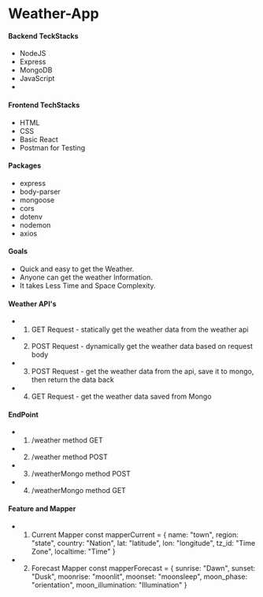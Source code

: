 # Weather-App


#### Backend TeckStacks 
- NodeJS
- Express
- MongoDB
- JavaScript
- 


#### Frontend TechStacks
- HTML
- CSS
- Basic React
- Postman for Testing

#### Packages
- express
- body-parser
- mongoose
- cors
- dotenv
- nodemon
- axios


#### Goals
- Quick and easy to get the Weather.
- Anyone can get the weather Information.
- It takes Less Time and Space Complexity.


#### Weather API's
- 1. GET Request - statically get the weather data from the weather api
- 2. POST Request - dynamically get the weather data based on request body
- 3. POST Request - get the weather data from the api, save it to mongo, then return the data back
- 4. GET Request - get the weather data saved from Mongo


#### EndPoint 

- 1) /weather
   method GET

- 2) /weather
   method POST

- 3) /weatherMongo
   method POST

- 4) /weatherMongo
   method GET
   
   
#### Feature and Mapper
- 1. Current Mapper
   const mapperCurrent = {
    name: "town",
    region: "state",
    country: "Nation",
    lat: "latitude",
    lon: "longitude",
    tz_id: "Time Zone",
    localtime: "Time"
   }

- 2. Forecast Mapper
   const mapperForecast = {
    sunrise: "Dawn",
    sunset: "Dusk",
    moonrise: "moonlit",
    moonset: "moonsleep",
    moon_phase: "orientation",
    moon_illumination: "Illumination"
   }
